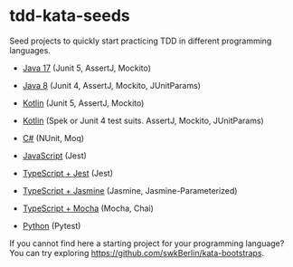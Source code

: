# tdd-kata-seeds
Seed projects to quickly start practicing TDD in different programming languages.

- [Java 17](java17-junit5)
 (Junit 5, AssertJ, Mockito)

- [Java 8](https://github.com/paucls/java-gradle-kata-seed)
 (Junit 4, AssertJ, Mockito, JUnitParams)

- [Kotlin](kotlin-junit5)
 (Junit 5, AssertJ, Mockito)

- [Kotlin](https://github.com/paucls/kotlin-spek-kata-seed)
 (Spek or Junit 4 test suits. AssertJ, Mockito, JUnitParams)

- [C#](/csharp-nunit)
 (NUnit, Moq)

- [JavaScript](/javascript-jest)
 (Jest)

- [TypeScript + Jest](/typescript-jest)
 (Jest)

- [TypeScript + Jasmine](/typescript-jasmine)
 (Jasmine, Jasmine-Parameterized)

- [TypeScript + Mocha](https://github.com/paucls/typescript-mocha-kata-seed)
 (Mocha, Chai)

- [Python](/python-pytest)
(Pytest)

If you cannot find here a starting project for your programming language? You can try exploring https://github.com/swkBerlin/kata-bootstraps.

